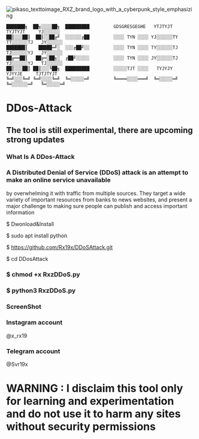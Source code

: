                               
![pikaso_texttoimage_RXZ_brand_logo_with_a_cyberpunk_style_emphasizing](https://github.com/user-attachments/assets/c58029a8-242b-420a-a63f-195a0df403cb)

    ███████╗  ██╗░░░░██╗  █████████         GDSGRESGEGHE   YTJTYJT     TYJTYJT     YJ░░░░░░                           
    ██║░░░██║  ██║░░██╔╝  ░░░░░░╔██         ░░░░ TYN ░░░░ YJ░░░░░░TY  TT░░░░░░TJ   JY░░░░░░           
    ███████║    █████═╝░  ░░░╔██╝░░         ░░░░ TYN ░░░░ TY░░░░░░TJ  TJ░░░░░░YJ   JY░░░░░░
    ██╔══██║   ██╔═░██╗░  ╔██╝░░░░░         ░░░░ TYN ░░░░ JY░░░░░░TJ  YJ░░░░░░YJ   TJ░░░░░░
    ██║░░░██║ ██║░░░╚██╗  █████████         ░░░░░TJT ░░░░   TYJYJY      YJYYJE     TJTJTYJT
    ╚═╝░░░╚═╝ ╚═╝░░░░╚═╝  ╚═░░░░░═╝         ╚════░░░░═══╝  ╚═░░░░░═╝  ╚═░░░░░░═╝   ╚═░░░░░═╝

# DDos-Attack 
## The tool is still experimental, there are upcoming strong updates
### What Is A DDos-Attack

### A Distributed Denial of Service (DDoS) attack is an attempt to make an online service unavailable 
by overwhelming it with traffic from multiple sources. They target a wide variety of important resources
from banks to news websites, and present a major challenge to making sure people can publish and access important information

  $ Dwonload&Install

  $ sudo apt install python

  $ https://github.com/Rx19x/DDoSAttack.git

  $ cd DDosAttack

### $ chmod +x RxzDDoS.py

### $ python3 RxzDDoS.py

### ScreenShot 


### Instagram account 

 @x_rx19

### Telegram account

 @Svr19x

# WARNING : I disclaim this tool only for learning and experimentation and do not use it to harm any sites without security permissions
